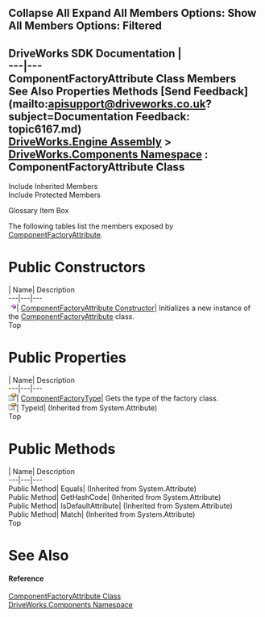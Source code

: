 Collapse All Expand All Members Options: Show All  Members Options: Filtered   
---  
DriveWorks SDK Documentation  |   
---|---  
ComponentFactoryAttribute Class Members   
See Also Properties Methods [Send Feedback](mailto:apisupport@driveworks.co.uk?subject=Documentation Feedback: topic6167.md)  
[DriveWorks.Engine Assembly](topic2156.md) > [DriveWorks.Components Namespace](topic6089.md) : ComponentFactoryAttribute Class  
---  
  
Include Inherited Members    
Include Protected Members  


Glossary Item Box

The following tables list the members exposed by [ComponentFactoryAttribute](topic6167.md).

# Public Constructors

| Name| Description  
---|---|---  
![Public Constructor](dotnetimages/publicConstructor.gif)| [ComponentFactoryAttribute Constructor](topic6173.md)| Initializes a new instance of the [ComponentFactoryAttribute](topic6167.md) class.   
Top

# Public Properties

| Name| Description  
---|---|---  
![Public Property](dotnetimages/publicProperty.gif)| [ComponentFactoryType](topic6174.md)| Gets the type of the factory class.   
![Public Property](dotnetimages/publicProperty.gif)| TypeId|  (Inherited from System.Attribute)  
Top

# Public Methods

| Name| Description  
---|---|---  
Public Method| Equals|  (Inherited from System.Attribute)  
Public Method| GetHashCode|  (Inherited from System.Attribute)  
Public Method| IsDefaultAttribute|  (Inherited from System.Attribute)  
Public Method| Match|  (Inherited from System.Attribute)  
Top

# See Also

#### Reference

[ComponentFactoryAttribute Class](topic6167.md)   
[DriveWorks.Components Namespace](topic6089.md)


